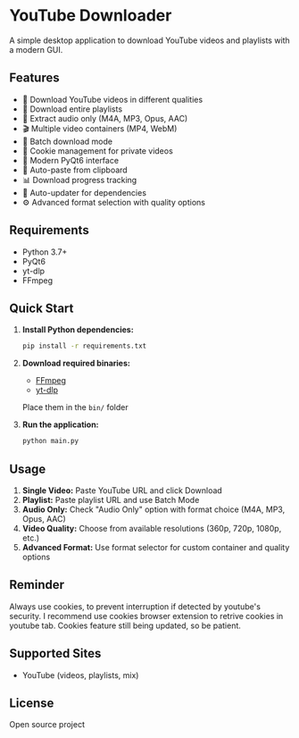 # YouTube Downloader

A simple desktop application to download YouTube videos and playlists with a modern GUI.

## Features

- 🎥 Download YouTube videos in different qualities
- 📁 Download entire playlists
- 🎵 Extract audio only (M4A, MP3, Opus, AAC)
- 🎬 Multiple video containers (MP4, WebM)
- 🔄 Batch download mode
- 🍪 Cookie management for private videos
- 🎨 Modern PyQt6 interface
- 📱 Auto-paste from clipboard
- 📊 Download progress tracking
- 🔧 Auto-updater for dependencies
- ⚙️ Advanced format selection with quality options

## Requirements

- Python 3.7+
- PyQt6
- yt-dlp
- FFmpeg

## Quick Start

1. **Install Python dependencies:**
   ```bash
   pip install -r requirements.txt
   ```

2. **Download required binaries:**
   - [FFmpeg](https://ffmpeg.org/download.html)
   - [yt-dlp](https://github.com/yt-dlp/yt-dlp/releases)
   
   Place them in the `bin/` folder

3. **Run the application:**
   ```bash
   python main.py
   ```

## Usage

1. **Single Video:** Paste YouTube URL and click Download
2. **Playlist:** Paste playlist URL and use Batch Mode
3. **Audio Only:** Check "Audio Only" option with format choice (M4A, MP3, Opus, AAC)
4. **Video Quality:** Choose from available resolutions (360p, 720p, 1080p, etc.)
5. **Advanced Format:** Use format selector for custom container and quality options

## Reminder

Always use cookies, to prevent interruption if detected by youtube's security. I
recommend use cookies browser extension to retrive cookies in youtube tab.
Cookies feature still being updated, so be patient.

## Supported Sites

- YouTube (videos, playlists, mix)

## License

Open source project 
